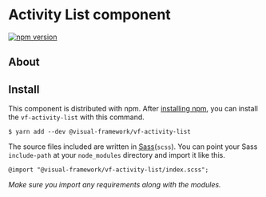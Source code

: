 # Activity List component

[![npm version](https://badge.fury.io/js/%40visual-framework%2Fvf-activity-list.svg)](https://badge.fury.io/js/%40visual-framework%2Fvf-activity-list)

## About

## Install

This component is distributed with npm. After [installing npm](https://www.npmjs.com/get-npm), you can install the `vf-activity-list` with this command.

```
$ yarn add --dev @visual-framework/vf-activity-list
```

The source files included are written in [Sass](http://sass-lang.com)(`scss`). You can point your Sass `include-path` at your `node_modules` directory and import it like this.

```
@import "@visual-framework/vf-activity-list/index.scss";
```

_Make sure you import any requirements along with the modules._
